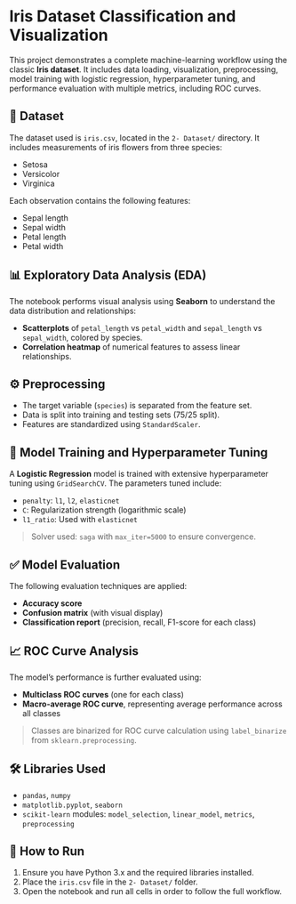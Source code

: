 # Iris Dataset Classification and Visualization

This project demonstrates a complete machine-learning workflow using the classic **Iris dataset**. It includes data loading, visualization, preprocessing, model training with logistic regression, hyperparameter tuning, and performance evaluation with multiple metrics, including ROC curves.

## 📁 Dataset

The dataset used is `iris.csv`, located in the `2- Dataset/` directory. It includes measurements of iris flowers from three species:
- Setosa
- Versicolor
- Virginica

Each observation contains the following features:
- Sepal length
- Sepal width
- Petal length
- Petal width

## 📊 Exploratory Data Analysis (EDA)

The notebook performs visual analysis using **Seaborn** to understand the data distribution and relationships:
- **Scatterplots** of `petal_length` vs `petal_width` and `sepal_length` vs `sepal_width`, colored by species.
- **Correlation heatmap** of numerical features to assess linear relationships.

## ⚙️ Preprocessing

- The target variable (`species`) is separated from the feature set.
- Data is split into training and testing sets (75/25 split).
- Features are standardized using `StandardScaler`.

## 🧠 Model Training and Hyperparameter Tuning

A **Logistic Regression** model is trained with extensive hyperparameter tuning using `GridSearchCV`. The parameters tuned include:
- `penalty`: `l1`, `l2`, `elasticnet`
- `C`: Regularization strength (logarithmic scale)
- `l1_ratio`: Used with `elasticnet`

> Solver used: `saga` with `max_iter=5000` to ensure convergence.

## ✅ Model Evaluation

The following evaluation techniques are applied:
- **Accuracy score**
- **Confusion matrix** (with visual display)
- **Classification report** (precision, recall, F1-score for each class)

## 📈 ROC Curve Analysis

The model’s performance is further evaluated using:
- **Multiclass ROC curves** (one for each class)
- **Macro-average ROC curve**, representing average performance across all classes

> Classes are binarized for ROC curve calculation using `label_binarize` from `sklearn.preprocessing`.

## 🛠 Libraries Used

- `pandas`, `numpy`
- `matplotlib.pyplot`, `seaborn`
- `scikit-learn` modules: `model_selection`, `linear_model`, `metrics`, `preprocessing`

## 📌 How to Run

1. Ensure you have Python 3.x and the required libraries installed.
2. Place the `iris.csv` file in the `2- Dataset/` folder.
3. Open the notebook and run all cells in order to follow the full workflow.
